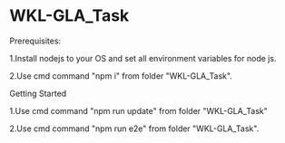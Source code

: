 # WKL-GLA_Task

Prerequisites:

1.Install nodejs to your OS and set all environment variables for node js.

2.Use cmd command "npm i" from folder "WKL-GLA_Task".

Getting Started

1.Use cmd command "npm run update" from folder "WKL-GLA_Task"

2.Use cmd command "npm run e2e" from folder "WKL-GLA_Task".
